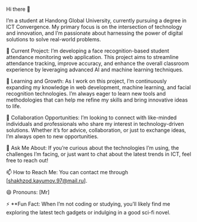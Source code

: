  Hi there 👋

I’m a student at Handong Global University, currently pursuing a degree in ICT Convergence. My primary focus is on the intersection of technology and innovation, and I’m passionate about harnessing the power of digital solutions to solve real-world problems.

🔭 Current Project: I’m developing a face recognition-based student attendance monitoring web application. This project aims to streamline attendance tracking, improve accuracy, and enhance the overall classroom experience by leveraging advanced AI and machine learning techniques.

🌱 Learning and Growth: As I work on this project, I’m continuously expanding my knowledge in web development, machine learning, and facial recognition technologies. I’m always eager to learn new tools and methodologies that can help me refine my skills and bring innovative ideas to life.

👯 Collaboration Opportunities: I’m looking to connect with like-minded individuals and professionals who share my interest in technology-driven solutions. Whether it’s for advice, collaboration, or just to exchange ideas, I’m always open to new opportunities.

💬 Ask Me About: If you’re curious about the technologies I’m using, the challenges I’m facing, or just want to chat about the latest trends in ICT, feel free to reach out!

📫 How to Reach Me: You can contact me through [shakhzod.kayumov.97@mail.ru].

😄 Pronouns: [Mr]

⚡ **Fun Fact: When I’m not coding or studying, you’ll likely find me exploring the latest tech gadgets or indulging in a good sci-fi novel.
